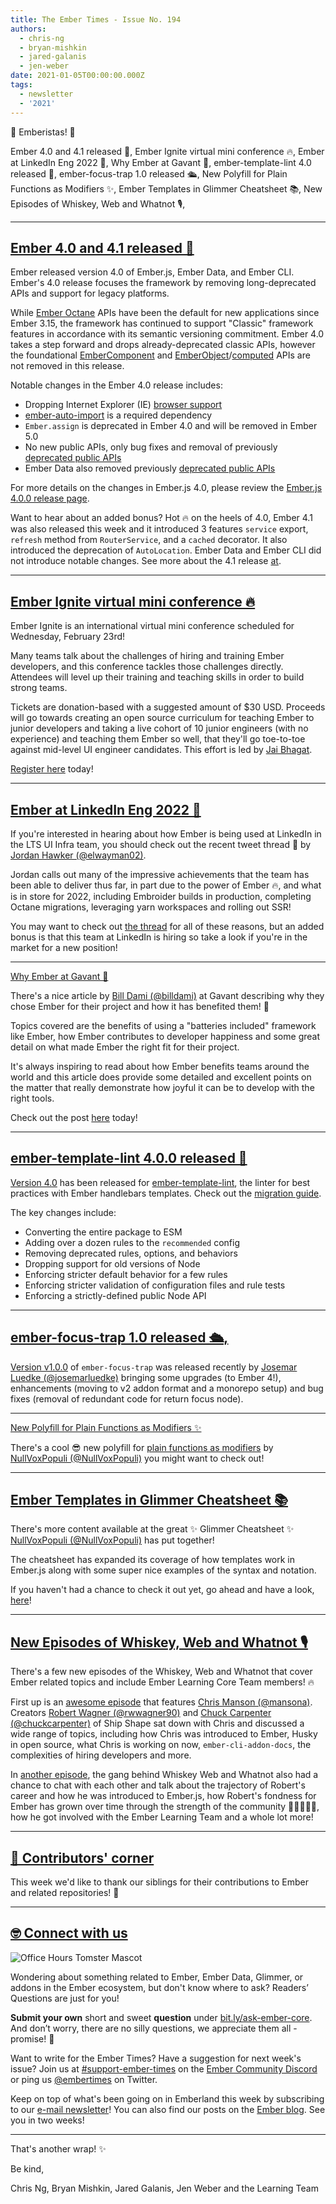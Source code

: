 ```yaml
---
title: The Ember Times - Issue No. 194
authors:
  - chris-ng
  - bryan-mishkin
  - jared-galanis
  - jen-weber
date: 2021-01-05T00:00:00.000Z
tags:
  - newsletter
  - '2021'
---
```


👋 Emberistas! 🐹

Ember 4.0 and 4.1 released 🐹,
Ember Ignite virtual mini conference 🔥,
Ember at LinkedIn Eng 2022 🎉,
Why Ember at Gavant 💛,
ember-template-lint 4.0 released 🧹,
ember-focus-trap 1.0 released 🛳,
New Polyfill for Plain Functions as Modifiers ✨,
Ember Templates in Glimmer Cheatsheet 📚,
New Episodes of Whiskey, Web and Whatnot 🎙,

---

## [Ember 4.0 and 4.1 released 🐹](https://blog.emberjs.com/ember-4-0-released)

Ember released version 4.0 of Ember.js, Ember Data, and Ember CLI. Ember's 4.0 release focuses the framework by removing long-deprecated APIs and support for legacy platforms.

While [Ember Octane](https://emberjs.com/editions/octane/) APIs have been the default for new applications since Ember 3.15, the framework has continued to support "Classic" framework features in accordance with its semantic versioning commitment. Ember 4.0 takes a step forward and drops already-deprecated classic APIs, however the foundational [EmberComponent](https://api.emberjs.com/ember/release/classes/Component) and [EmberObject](https://api.emberjs.com/ember/release/classes/EmberObject)/[computed](https://api.emberjs.com/ember/release/classes/@ember%2Fobject%2Fcomputed/methods) APIs are not removed in this release.

Notable changes in the Ember 4.0 release includes:

- Dropping Internet Explorer (IE) [browser support](https://emberjs.com/browser-support/)
- [ember-auto-import](https://github.com/ef4/ember-auto-import) is a required dependency
- `Ember.assign` is deprecated in Ember 4.0 and will be removed in Ember 5.0
- No new public APIs, only bug fixes and removal of previously [deprecated public APIs](https://deprecations.emberjs.com/v3.x/)
- Ember Data also removed previously [deprecated public APIs](https://deprecations.emberjs.com/ember-data/v3.x/)

For more details on the changes in Ember.js 4.0, please review the [Ember.js 4.0.0 release page](https://github.com/emberjs/ember.js/releases/tag/v4.0.0).

Want to hear about an added bonus? Hot 🔥 on the heels of 4.0, Ember 4.1 was also released this week and it introduced 3 features `service` export, `refresh` method from `RouterService`, and a `cached` decorator. It also introduced the deprecation of `AutoLocation`. Ember Data and Ember CLI did not introduce notable changes. See more about the 4.1 release [at](https://blog.emberjs.com/ember-4-1-released/).

---

## [Ember Ignite virtual mini conference 🔥](https://www.eventbrite.com/e/ember-ignite-tickets-232969998537)

Ember Ignite is an international virtual mini conference scheduled for Wednesday, February 23rd!

Many teams talk about the challenges of hiring and training Ember developers, and this conference tackles those challenges directly.
Attendees will level up their training and teaching skills in order to build strong teams.

Tickets are donation-based with a suggested amount of $30 USD. Proceeds will go towards creating an open source curriculum for teaching Ember to junior developers and taking a live cohort of 10 junior engineers (with no experience) and teaching them Ember so well, that they'll go toe-to-toe against mid-level UI engineer candidates. This effort is led by [Jai Bhagat](https://twitter.com/ChaiWithJai).

[Register here](https://www.eventbrite.com/e/ember-ignite-tickets-232969998537) today!

---

## [Ember at LinkedIn Eng 2022 🎉](https://twitter.com/AxleHellfire/status/1478186542954733568)

If you're interested in hearing about how Ember is being used at LinkedIn in the LTS UI Infra team, you should check out the recent tweet thread 🧵 by [Jordan Hawker (@elwayman02)](https://github.com/elwayman02).

Jordan calls out many of the impressive achievements that the team has been able to deliver thus far, in part due to the power of Ember 🔥, and what is in store for 2022, including Embroider builds in production, completing Octane migrations, leveraging yarn workspaces and rolling out SSR!

You may want to check out [the thread](https://twitter.com/AxleHellfire/status/1478186542954733568) for all of these reasons, but an added bonus is that this team at LinkedIn is hiring so take a look if you're in the market for a new position!

---

[Why Ember at Gavant 💛](https://www.gavant.com/library/ember-as-a-frontend-framework/)

There's a nice article by [Bill Dami (@billdami)](https://github.com/billdami) at Gavant describing why they chose Ember for their project and how it has benefited them! 👏

Topics covered are the benefits of using a "batteries included" framework like Ember, how Ember contributes to developer happiness and some great detail on what made Ember the right fit for their project.

It's always inspiring to read about how Ember benefits teams around the world and this article does provide some detailed and excellent points on the matter that really demonstrate how joyful it can be to develop with the right tools.

Check out the post [here](https://www.gavant.com/library/ember-as-a-frontend-framework/) today!

---

## [ember-template-lint 4.0.0 released 🧹](https://github.com/ember-template-lint/ember-template-lint/releases/tag/v4.0.0)

[Version 4.0](https://github.com/ember-template-lint/ember-template-lint/releases/tag/v4.0.0) has been released for [ember-template-lint](https://github.com/ember-template-lint/ember-template-lint), the linter for best practices with Ember handlebars templates. Check out the [migration guide](https://github.com/ember-template-lint/ember-template-lint/blob/v4.0.0/docs/migration/v4.md).

The key changes include:

- Converting the entire package to ESM
- Adding over a dozen rules to the `recommended` config
- Removing deprecated rules, options, and behaviors
- Dropping support for old versions of Node
- Enforcing stricter default behavior for a few rules
- Enforcing stricter validation of configuration files and rule tests
- Enforcing a strictly-defined public Node API

---

## [ember-focus-trap 1.0 released 🛳,](https://github.com/josemarluedke/ember-focus-trap/releases/tag/v1.0.0)

[Version v1.0.0](https://github.com/josemarluedke/ember-focus-trap/releases/tag/v1.0.0) of `ember-focus-trap` was released recently by [Josemar Luedke (@josemarluedke)](https://github.com/josemarluedke) bringing some upgrades (to Ember 4!), enhancements (moving to v2 addon format and a monorepo setup) and bug fixes (removal of redundant code for return focus node).

---

[New Polyfill for Plain Functions as Modifiers ✨](https://twitter.com/nullvoxpopuli/status/1479971937707245568?s=20)

There's a cool 😎 new polyfill for [plain functions as modifiers](https://github.com/NullVoxPopuli/ember-functions-as-modifiers-polyfill) by [NullVoxPopuli (@NullVoxPopuli)](https://github.com/NullVoxPopuli) you might want to check out! 


---

## [Ember Templates in Glimmer Cheatsheet 📚](https://twitter.com/nullvoxpopuli/status/1474037335583080449)

There's more content available at the great ✨ Glimmer Cheatsheet ✨ [NullVoxPopuli (@NullVoxPopuli)](https://github.com/NullVoxPopuli) has put together!

The cheatsheet has expanded its coverage of how templates work in Ember.js along with some super nice examples of the syntax and notation.

If you haven't had a chance to check it out yet, go ahead and have a look, [here](https://cheatsheet.glimmer.nullvoxpopuli.com/docs/templates)!

---

## [New Episodes of Whiskey, Web and Whatnot 🎙](https://twitter.com/shipshapecode/status/1468948885104115725)

There's a few new episodes of the Whiskey, Web and Whatnot that cover Ember related topics and include Ember Learning Core Team members! 🔥

First up is an [awesome episode](https://www.whiskeywebandwhatnot.fm/ember-vs-react-jamstack-and-holes-in-the-hiring-process-with-chris-manson/) that features [Chris Manson (@mansona)](https://github.com/mansona). Creators [Robert Wagner (@rwwagner90)](https://github.com/rwwagner90) and [Chuck Carpenter (@chuckcarpenter)](https://github.com/chuckcarpenter) of Ship Shape sat down with Chris and discussed a wide range of topics, including how Chris was introduced to Ember, Husky in open source, what Chris is working on now, `ember-cli-addon-docs`, the complexities of hiring developers and more.

In [another episode](https://www.whiskeywebandwhatnot.fm/robbies-origin-story-learning-to-code-learning-to-hire-and-taking-the-entrepreneurial-leap/), the gang behind Whiskey Web and Whatnot also had a chance to chat with each other and talk about the trajectory of Robert's career and how he was introduced to Ember.js, how Robert's fondness for Ember has grown over time through the strength of the community 💛🧡💜💚💙, how he got involved with the Ember Learning Team and a whole lot more!

---

## [👏 Contributors' corner](https://guides.emberjs.com/release/contributing/repositories/)

<p>This week we'd like to thank our siblings for their contributions to Ember and related repositories! 💖</p>

---

## [🤓 Connect with us](https://docs.google.com/forms/d/e/1FAIpQLScqu7Lw_9cIkRtAiXKitgkAo4xX_pV1pdCfMJgIr6Py1V-9Og/viewform)

<div class="blog-row">
  <img class="float-right small transparent padded" alt="Office Hours Tomster Mascot" title="Readers' Questions" src="/images/tomsters/officehours.png" />

  <p>Wondering about something related to Ember, Ember Data, Glimmer, or addons in the Ember ecosystem, but don't know where to ask? Readers’ Questions are just for you!</p>

  <p><strong>Submit your own</strong> short and sweet <strong>question</strong> under <a href="https://bit.ly/ask-ember-core" target="rq">bit.ly/ask-ember-core</a>. And don’t worry, there are no silly questions, we appreciate them all - promise! 🤞</p>

  <p>Want to write for the Ember Times? Have a suggestion for next week's issue? Join us at <a href="https://discordapp.com/channels/480462759797063690/485450546887786506">#support-ember-times</a> on the <a href="https://discord.gg/emberjs">Ember Community Discord</a> or ping us <a href="https://twitter.com/embertimes">@embertimes</a> on Twitter.</p>

  <p>Keep on top of what's been going on in Emberland this week by subscribing to our <a href="https://embertimes.substack.com/">e-mail newsletter</a>! You can also find our posts on the <a href="https://blog.emberjs.com/tag/newsletter">Ember blog</a>. See you in two weeks!</p>
</div>

---

That's another wrap! ✨

Be kind,

Chris Ng, Bryan Mishkin, Jared Galanis, Jen Weber and the Learning Team
